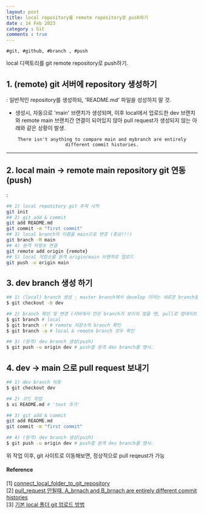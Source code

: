 ```yaml
---
layout: post
title: local repository를 remote repository로 push하기
date : 14 Feb 2023
category : Git
comments : true
---
```


`#git, #github, #branch , #push
`

local 디렉토리를 git remote repository로 push하기.


## 1. (remote) git 서버에 repository 생성하기
 : 일반적인 repository를 생성하되, 'README.md' 파일을 성성하지 말 것.
- 생성시, 자동으로 'main' 브랜치가 생성되며, 이후 local에서 업로드한 dev 브랜치와 remote main 브랜치간 연결이 되어있지 않아 pull request가 생성되지 않는 아래와 같은 상황이 발생.

<center>

`
There isn't anything to compare
main and mybranch are entirely different commit histories.
`

</center> 


---

## 2. local main ->  remote main repository git 연동(push)
 : 
```sh
## 1) local repository git 추적 시작
git init
## 2) git add & commit 
git add README.md
git commit -m "first commit"
## 3) local branch의 이름을 main으로 변경 (중요!!!)
git branch -M main
## 4) 원격 저장소 연결
git remote add origin {remote}
## 5) local 저장소를 원격 origin/main 브랜치로 업로드
git push -u origin main
```

## 3. dev branch 생성 하기

```sh
## 1) (local) branch 생성 : master branch에서 develop 이라는 새로운 branch를 만들고 갈아탄다.
$ git checkout -b dev

## 2) branch 확인 및 변경 (서버에서 만든 branch가 보이지 않을 땐, pull로 업데이트)
$ git branch # local
$ git branch -r # remote 저장소의 branch 확인
$ git branch -a # local & remote branch 모두 확인

## 3) (원격) dev branch 생성(push)
$ git push -u origin dev # push할 원격 dev branch를 명시.
```

## 4. dev -> main 으로 pull request 보내기
```sh
## 1) dev branch 이동
$ git checkout dev

## 2) 코드 작업
$ vi README.md # 'text 추가'

## 3) git add & commit 
git add README.md
git commit -m "first commit"

## 4) (원격) dev branch 생성(push)
$ git push -u origin dev # push할 원격 dev branch를 명시.
```

위 작업 이후, git 사이트로 이동해보면, 정상적으로 pull reqeust가 가능




#### Reference

[1] [connect_local_folder_to_git_repository](https://stackoverflow.com/questions/36132956/how-to-connect-local-folder-to-git-repository-and-start-making-changes-on-branch)  
[2] [pull_request 안될때, A_brnach and B_brnach are entirely different commit histories](https://gobae.tistory.com/137)  
[3] [기본 local 폴더 git 업로드 방법](https://huzz.tistory.com/34)